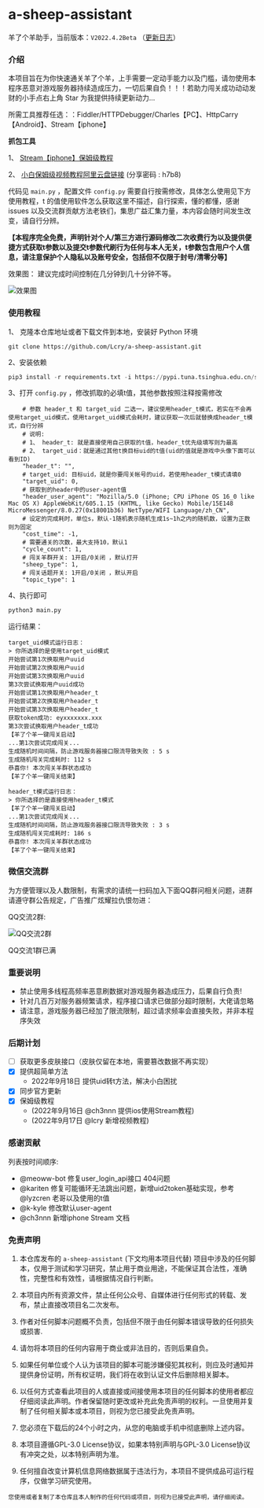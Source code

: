 # a-sheep-assistant
羊了个羊助手，当前版本：`V2022.4.2Beta` （[更新日志](./CHANGELOG.md)）

### 介绍

本项目旨在为你快速通关羊了个羊，上手需要一定动手能力以及门槛，请勿使用本程序恶意对游戏服务器持续造成压力，一切后果自负！！！若助力闯关成功动动发财的小手点右上角 Star 为我提供持续更新动力...

所需工具推荐任选：：Fiddler/HTTPDebugger/Charles【PC】、HttpCarry【Android】、Stream【iphone】

**抓包工具**

1、 [Stream【iphone】保姆级教程](docs/stream.md)

2、 [小白保姆级视频教程阿里云盘链接](https://www.aliyundrive.com/s/zboe4ArG3jn) (分享密码 : h7b8)


代码见 `main.py` ，配置文件 `config.py` 需要自行按需修改，具体怎么使用见下方使用教程，t 的值使用软件怎么获取这里不描述，自行探索，懂的都懂，感谢 issues 以及交流群贡献方法老铁们，集思广益汇集力量，本内容会随时间发生改变，请自行分辨。

**【本程序完全免费，声明针对个人/第三方进行源码修改二次收费行为以及提供便捷方式获取t参数以及提交t参数代刷行为任何与本人无关，t参数包含用户个人信息，请注意保护个人隐私以及账号安全，包括但不仅限于封号/清零分等】**

效果图： 建议完成时间控制在几分钟到几十分钟不等。

![效果图](./preview1.png)


### 使用教程
1、 克隆本仓库地址或者下载文件到本地，安装好 Python 环境
```shell
git clone https://github.com/Lcry/a-sheep-assistant.git
```
2、安装依赖
```python
pip3 install -r requirements.txt -i https://pypi.tuna.tsinghua.edu.cn/simple
```

3、打开 `config.py` ，修改抓取的必填t值，其他参数按照注释按需修改
```shell
    # 参数 header_t 和 target_uid 二选一，建议使用header_t模式，若实在不会再使用target_uid模式，使用target_uid模式会耗时，建议获取一次后就替换成header_t模式，自行分辨
    # 说明:
    # 1、 header_t: 就是直接使用自己获取的t值，header_t优先级填写则为最高
    # 2、 target_uid：就是通过其他t换目标uid的t值(uid的值就是游戏中头像下面可以看到ID)
    "header_t": "",
    # target_uid: 目标uid，就是你要闯关帐号的uid，若使用header_t模式请填0
    "target_uid": 0,
    # 获取到的header中的user-agent值
    "header_user_agent": "Mozilla/5.0 (iPhone; CPU iPhone OS 16_0 like Mac OS X) AppleWebKit/605.1.15 (KHTML, like Gecko) Mobile/15E148 MicroMessenger/8.0.27(0x18001b36) NetType/WIFI Language/zh_CN",
    # 设定的完成耗时，单位s，默认-1随机表示随机生成1s~1h之内的随机数，设置为正数则为固定
    "cost_time": -1,
    # 需要通关的次数，最大支持10，默认1
    "cycle_count": 1,
    # 闯关羊群开关: 1开启/0关闭 ，默认打开
    "sheep_type": 1,
    # 闯关话题开关: 1开启/0关闭 ，默认开启
    "topic_type": 1
```

4、执行即可
```python
python3 main.py
```
运行结果：

```shell
target_uid模式运行日志：
> 你所选择的是使用target_uid模式
开始尝试第1次换取用户uuid
开始尝试第2次换取用户uuid
开始尝试第3次换取用户uuid
第3次尝试换取用户uuid成功
开始尝试第1次换取用户header_t
开始尝试第2次换取用户header_t
开始尝试第3次换取用户header_t
获取token成功: eyxxxxxxx.xxx
第3次尝试换取用户header_t成功
【羊了个羊一键闯关启动】
...第1次尝试完成闯关...
生成随机时间间隔，防止游戏服务器接口限流导致失败 : 5 s
生成随机闯关完成耗时: 112 s
恭喜你! 本次闯关羊群状态成功
【羊了个羊一键闯关结束】
```

```shell
header_t模式运行日志：
> 你所选择的是直接使用header_t模式
【羊了个羊一键闯关启动】
...第1次尝试完成闯关...
生成随机时间间隔，防止游戏服务器接口限流导致失败 : 3 s
生成随机闯关完成耗时: 186 s
恭喜你! 本次闯关羊群状态成功
【羊了个羊一键闯关结束】
```

### 微信交流群
为方便管理以及人数限制，有需求的请统一扫码加入下面QQ群问相关问题，进群请遵守群公告规定，广告推广炫耀拉仇恨勿进：

QQ交流2群:

![QQ交流2群](./QQGroup2.png)

QQ交流1群已满

### 重要说明

- 禁止使用多线程高频率恶意刷数据对游戏服务器造成压力，后果自行负责!
- 针对几百万对服务器频繁请求，程序接口请求已做部分超时限制，大佬请忽略
- 请注意，游戏服务器已经加了限流限制，超过请求频率会直接失败，并非本程序失效

### 后期计划

- [ ] 获取更多皮肤接口（皮肤仅留在本地，需要篡改数据不再实现）
- [X] 提供超简单方法
  - 2022年9月18日 提供uid转t方法，解决小白困扰
- [X] 同步官方更新
- [X] 保姆级教程
  - (2022年9月16日 @ch3nnn 提供ios使用Stream教程)
  - (2022年9月17日 @lcry 新增视频教程)

### 感谢贡献

列表按时间顺序:
- @meoww-bot 修复user_login_api接口 404问题
- @kariten 修复可能循环无法跳出问题，新增uid2token基础实现，参考@lyzcren 老哥以及使用的t值
- @k-kyle 修改默认user-agent
- @ch3nnn 新增iphone Stream 文档




### 免责声明

1. 本仓库发布的 `a-sheep-assistant` (下文均用本项目代替) 项目中涉及的任何脚本，仅用于测试和学习研究，禁止用于商业用途，不能保证其合法性，准确性，完整性和有效性，请根据情况自行判断。

2. 本项目内所有资源文件，禁止任何公众号、自媒体进行任何形式的转载、发布，禁止直接改项目名二次发布。

3. 作者对任何脚本问题概不负责，包括但不限于由任何脚本错误导致的任何损失或损害.

4. 请勿将本项目的任何内容用于商业或非法目的，否则后果自负。

5. 如果任何单位或个人认为该项目的脚本可能涉嫌侵犯其权利，则应及时通知并提供身份证明，所有权证明，我们将在收到认证文件后删除相关脚本。

6. 以任何方式查看此项目的人或直接或间接使用本项目的任何脚本的使用者都应仔细阅读此声明。作者保留随时更改或补充此免责声明的权利。一旦使用并复制了任何相关脚本或本项目，则视为您已接受此免责声明。

7. 您必须在下载后的24个小时之内，从您的电脑或手机中彻底删除上述内容。

8. 本项目遵循GPL-3.0 License协议，如果本特别声明与GPL-3.0 License协议有冲突之处，以本特别声明为准。

9. 任何擅自改变计算机信息网络数据属于违法行为，本项目不提供成品可运行程序，仅做学习研究使用。

`您使用或者复制了本仓库且本人制作的任何代码或项目，则视为已接受此声明，请仔细阅读。`
